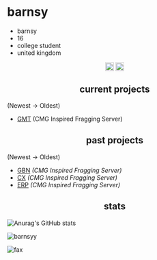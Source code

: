 <h1>barnsy</h1>

- barnsy
- 16
- college student
- united kingdom

<p align="center">
  <a href="https://twitch.tv/barnsyuk/" target="blank"><img align="center" src="https://cdn.jsdelivr.net/npm/simple-icons@3.0.1/icons/twitch.svg" alt="twitch" height="20" width="20" /></a>
<a href="https://www.youtube.com/@barnsy/" target="blank"><img align="center" src="https://cdn.jsdelivr.net/npm/simple-icons@3.0.1/icons/youtube.svg" alt="youtube" height="20" width="20" /></a>
</p>

<h2 align="center">current projects</h2>

(Newest -> Oldest)
- [GMT](https://discord.gg/gmtuk) (CMG Inspired Fragging Server)

<h2 align="center">past projects</h2>

(Newest -> Oldest)
- [GBN](discord.io/GBNUK) *(CMG Inspired Fragging Server)*
- [CX](discord.gg/cxuk) *(CMG Inspired Fragging Server)*
- [ERP](discord.gg/erpuk) *(CMG Inspired Fragging Server)*

<h2 align="center">stats</h2>

![Anurag's GitHub stats](https://github-readme-stats.vercel.app/api?username=barnsyy&count_private=true&show_icons=true&theme=dracula)
<p><img align="center" src="https://github-readme-streak-stats.herokuapp.com/?user=barnsyy&" alt="barnsyy" /></p>
<img src="https://komarev.com/ghpvc/?username=barnsyy&color=lightgray" alt="fax" width="" height="">
